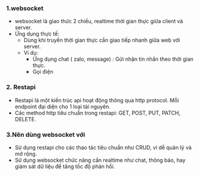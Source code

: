 ### 1.websocket
- websocket là giao thức 2 chiều, realtime thời gian thực giữa client và server.
- Ứng dụng thực tế:
    - Dùng khi truyền thời gian thực cần giao tiếp nhanh giữa web với server.
    - Ví dụ: 
        - Ứng dụng chat ( zalo, message) : Gửi nhận tin nhắn theo thời gian thực.
        - Gọi điện
### 2. Restapi
- Restapi là một kiến trúc api hoạt động thông qua http protocol.
Mỗi endpoint đại diện cho 1 loại tài nguyên.
- Các method http tiêu chuẩn trong restapi:
  GET, POST, PUT, PATCH,  DELETE.
### 3.Nên dùng websocket với
- Sử dụng restapi  cho các thao tác tiêu chuẩn như CRUD, vì dễ quản lý và mở rộng. 
- Sử dụng websocket chức năng cần realtime như chat, thông báo, hay giám sát dữ liệu để tăng tốc độ phản hồi.
